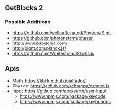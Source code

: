 ## GetBlocks 2

### Possible Additions
- https://github.com/wellcaffeinated/PhysicsJS.git
- https://github.com/photonstorm/phaser
- http://www.babylonjs.com/
- http://piqnt.com/planck.js/
- https://github.com/WhitestormJS/whs.js

## Apis

- Math: https://kbirk.github.io/alfador/
- Physics: https://github.com/schteppe/cannon.js
- Input: https://github.com/apexearth/user-input
  - https://www.npmjs.com/package/keycode
  - https://www.npmjs.com/package/keyboardjs
